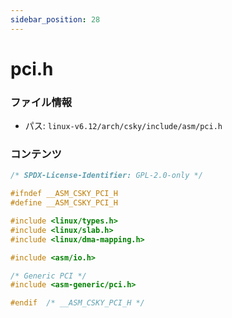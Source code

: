```yaml
---
sidebar_position: 28
---
```

# pci.h

### ファイル情報

- パス: `linux-v6.12/arch/csky/include/asm/pci.h`

### コンテンツ

```h
/* SPDX-License-Identifier: GPL-2.0-only */

#ifndef __ASM_CSKY_PCI_H
#define __ASM_CSKY_PCI_H

#include <linux/types.h>
#include <linux/slab.h>
#include <linux/dma-mapping.h>

#include <asm/io.h>

/* Generic PCI */
#include <asm-generic/pci.h>

#endif  /* __ASM_CSKY_PCI_H */

```
